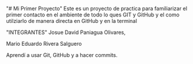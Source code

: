 "# Mi Primer Proyecto" 
Este es un proyecto de practica para familiarizar el primer contacto en el ambiente de todo lo ques GIT y GitHub y el como utilziarlo de manera directa en GitHub y en la terminal

"INTEGRANTES"
Josue David Paniagua Olivares,

Mario Eduardo Rivera Salguero 

Aprendí a usar Git, GitHub y a hacer commits.
